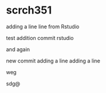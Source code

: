 # scrch351
adding a line
line from Rstudio

test addition commit rstudio

and again

new commit
adding a line
adding a line


weg

sdg@